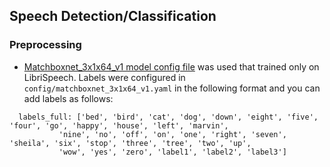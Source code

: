 ## Speech Detection/Classification 

### Preprocessing
- [Matchboxnet_3x1x64_v1 model config file](https://catalog.ngc.nvidia.com/orgs/nvidia/models/quartznet_15x5_ls_sp/files) was used that trained only on LibriSpeech.
Labels were configured in `config/matchboxnet_3x1x64_v1.yaml` in the following format and you can add labels as follows:


```
  labels_full: ['bed', 'bird', 'cat', 'dog', 'down', 'eight', 'five', 'four', 'go', 'happy', 'house', 'left', 'marvin',
           'nine', 'no', 'off', 'on', 'one', 'right', 'seven', 'sheila', 'six', 'stop', 'three', 'tree', 'two', 'up',
           'wow', 'yes', 'zero', 'label1', 'label2', 'label3']
```
